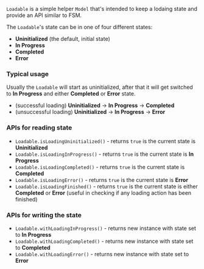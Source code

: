 `Loadable` is a simple helper `Model` that's intended to keep a lodaing state and provide an API similar to FSM.

The `Loadable`'s state can be in one of four different states:

- __Uninitialized__ (the default, initial state)
- __In Progress__
- __Completed__
- __Error__

### Typical usage

Usually the `Loadable` will start as uninitialized, after that it will get switched to __In Progress__ and either __Completed__ or __Error__ state.

- (successful loading) __Uninitialized__ -> __In Progress__ -> __Completed__
- (unsuccessful loading) __Uninitialized__ -> __In Progress__ -> __Error__

### APIs for reading state

- `Loadable.isLoadingUninitialized()` - returns `true` is the current state is __Uninitialized__
- `Loadable.isLoadingInProgress()` - returns `true` is the current state is __In Progress__
- `Loadable.isLoadingCompleted()` - returns `true` is the current state is __Completed__
- `Loadable.isLoadingError()` - returns `true` is the current state is __Error__
- `Loadable.isLoadingFinished()` - returns `true` is the current state is either __Completed__ or __Error__ (useful in checking if any loading action has been finished)

### APIs for writing the state

- `Loadable.withLoadingInProgress()` - returns new instance with state set to __In Progress__
- `Loadable.withLoadingCompleted()` - returns new instance with state set to __Completed__
- `Loadable.withLoadingError()` - returns new instance with state set to __Error__
